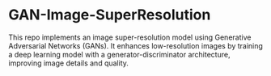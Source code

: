 # GAN-Image-SuperResolution
This repo implements an image super-resolution model using Generative Adversarial Networks (GANs). It enhances low-resolution images by training a deep learning model with a generator-discriminator architecture, improving image details and quality.
